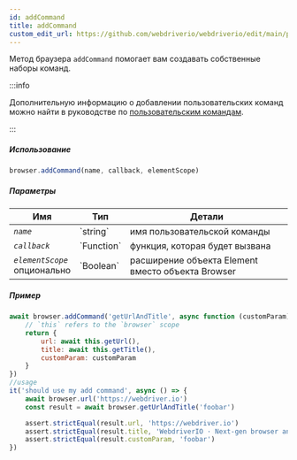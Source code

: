 ```yaml
---
id: addCommand
title: addCommand
custom_edit_url: https://github.com/webdriverio/webdriverio/edit/main/packages/webdriverio/src/commands/browser/addCommand.ts
---
```


Метод браузера `addCommand` помогает вам создавать собственные наборы команд.

:::info

Дополнительную информацию о добавлении пользовательских команд можно найти в руководстве по [пользовательским командам](/docs/customcommands#adding-custom-commands).

:::

##### Использование

```js
browser.addCommand(name, callback, elementScope)
```

##### Параметры

<table>
  <thead>
    <tr>
      <th>Имя</th><th>Тип</th><th>Детали</th>
    </tr>
  </thead>
  <tbody>
    <tr>
      <td><code><var>name</var></code></td>
      <td>`string`</td>
      <td>имя пользовательской команды</td>
    </tr>
    <tr>
      <td><code><var>callback</var></code></td>
      <td>`Function`</td>
      <td>функция, которая будет вызвана</td>
    </tr>
    <tr>
      <td><code><var>elementScope</var></code><br /><span className="label labelWarning">опционально</span></td>
      <td>`Boolean`</td>
      <td>расширение объекта Element вместо объекта Browser</td>
    </tr>
  </tbody>
</table>

##### Пример

```js title="execute.js"
await browser.addCommand('getUrlAndTitle', async function (customParam) {
    // `this` refers to the `browser` scope
    return {
        url: await this.getUrl(),
        title: await this.getTitle(),
        customParam: customParam
    }
})
//usage
it('should use my add command', async () => {
    await browser.url('https://webdriver.io')
    const result = await browser.getUrlAndTitle('foobar')

    assert.strictEqual(result.url, 'https://webdriver.io')
    assert.strictEqual(result.title, 'WebdriverIO · Next-gen browser and mobile automation test framework for Node.js | WebdriverIO')
    assert.strictEqual(result.customParam, 'foobar')
})
```